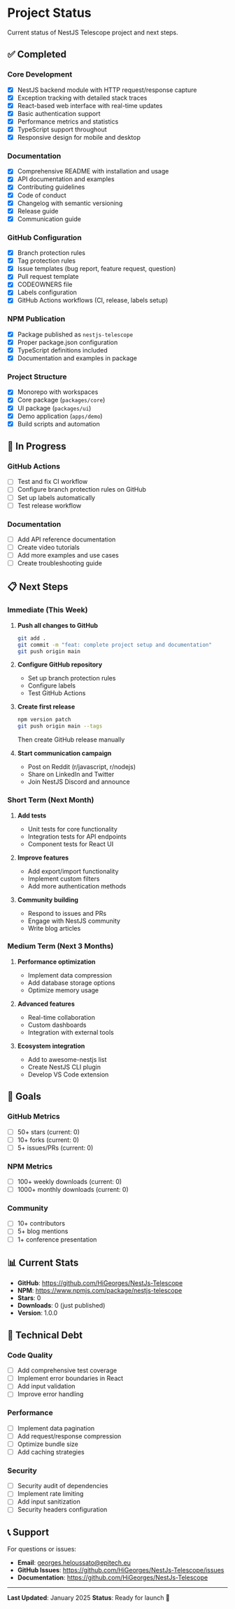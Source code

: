 # Project Status

Current status of NestJS Telescope project and next steps.

## ✅ Completed

### Core Development
- [x] NestJS backend module with HTTP request/response capture
- [x] Exception tracking with detailed stack traces
- [x] React-based web interface with real-time updates
- [x] Basic authentication support
- [x] Performance metrics and statistics
- [x] TypeScript support throughout
- [x] Responsive design for mobile and desktop

### Documentation
- [x] Comprehensive README with installation and usage
- [x] API documentation and examples
- [x] Contributing guidelines
- [x] Code of conduct
- [x] Changelog with semantic versioning
- [x] Release guide
- [x] Communication guide

### GitHub Configuration
- [x] Branch protection rules
- [x] Tag protection rules
- [x] Issue templates (bug report, feature request, question)
- [x] Pull request template
- [x] CODEOWNERS file
- [x] Labels configuration
- [x] GitHub Actions workflows (CI, release, labels setup)

### NPM Publication
- [x] Package published as `nestjs-telescope`
- [x] Proper package.json configuration
- [x] TypeScript definitions included
- [x] Documentation and examples in package

### Project Structure
- [x] Monorepo with workspaces
- [x] Core package (`packages/core`)
- [x] UI package (`packages/ui`)
- [x] Demo application (`apps/demo`)
- [x] Build scripts and automation

## 🚧 In Progress

### GitHub Actions
- [ ] Test and fix CI workflow
- [ ] Configure branch protection rules on GitHub
- [ ] Set up labels automatically
- [ ] Test release workflow

### Documentation
- [ ] Add API reference documentation
- [ ] Create video tutorials
- [ ] Add more examples and use cases
- [ ] Create troubleshooting guide

## 📋 Next Steps

### Immediate (This Week)
1. **Push all changes to GitHub**
   ```bash
   git add .
   git commit -m "feat: complete project setup and documentation"
   git push origin main
   ```

2. **Configure GitHub repository**
   - Set up branch protection rules
   - Configure labels
   - Test GitHub Actions

3. **Create first release**
   ```bash
   npm version patch
   git push origin main --tags
   ```
   Then create GitHub release manually

4. **Start communication campaign**
   - Post on Reddit (r/javascript, r/nodejs)
   - Share on LinkedIn and Twitter
   - Join NestJS Discord and announce

### Short Term (Next Month)
1. **Add tests**
   - Unit tests for core functionality
   - Integration tests for API endpoints
   - Component tests for React UI

2. **Improve features**
   - Add export/import functionality
   - Implement custom filters
   - Add more authentication methods

3. **Community building**
   - Respond to issues and PRs
   - Engage with NestJS community
   - Write blog articles

### Medium Term (Next 3 Months)
1. **Performance optimization**
   - Implement data compression
   - Add database storage options
   - Optimize memory usage

2. **Advanced features**
   - Real-time collaboration
   - Custom dashboards
   - Integration with external tools

3. **Ecosystem integration**
   - Add to awesome-nestjs list
   - Create NestJS CLI plugin
   - Develop VS Code extension

## 🎯 Goals

### GitHub Metrics
- [ ] 50+ stars (current: 0)
- [ ] 10+ forks (current: 0)
- [ ] 5+ issues/PRs (current: 0)

### NPM Metrics
- [ ] 100+ weekly downloads (current: 0)
- [ ] 1000+ monthly downloads (current: 0)

### Community
- [ ] 10+ contributors
- [ ] 5+ blog mentions
- [ ] 1+ conference presentation

## 📊 Current Stats

- **GitHub**: https://github.com/HiGeorges/NestJs-Telescope
- **NPM**: https://www.npmjs.com/package/nestjs-telescope
- **Stars**: 0
- **Downloads**: 0 (just published)
- **Version**: 1.0.0

## 🔧 Technical Debt

### Code Quality
- [ ] Add comprehensive test coverage
- [ ] Implement error boundaries in React
- [ ] Add input validation
- [ ] Improve error handling

### Performance
- [ ] Implement data pagination
- [ ] Add request/response compression
- [ ] Optimize bundle size
- [ ] Add caching strategies

### Security
- [ ] Security audit of dependencies
- [ ] Implement rate limiting
- [ ] Add input sanitization
- [ ] Security headers configuration

## 📞 Support

For questions or issues:
- **Email**: georges.heloussato@epitech.eu
- **GitHub Issues**: https://github.com/HiGeorges/NestJs-Telescope/issues
- **Documentation**: https://github.com/HiGeorges/NestJs-Telescope

---

**Last Updated**: January 2025
**Status**: Ready for launch 🚀 